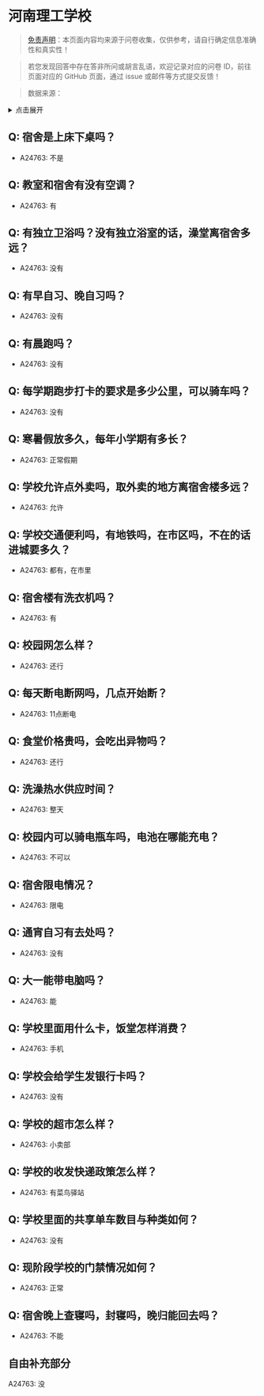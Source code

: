# 河南理工学校

> [免责声明](https://colleges.chat/#_3)：本页面内容均来源于问卷收集，仅供参考，请自行确定信息准确性和真实性！

> 若您发现回答中存在答非所问或胡言乱语，欢迎记录对应的问卷 ID，前往页面对应的 GitHub 页面，通过 issue 或邮件等方式提交反馈！

> 数据来源：

<details><summary>点击展开</summary>
<ul>
<li>A24763: 1409755572@qq.com (2024 年 06 月)</li>
</ul>
</details>

## Q: 宿舍是上床下桌吗？

- A24763: 不是

## Q: 教室和宿舍有没有空调？

- A24763: 有

## Q: 有独立卫浴吗？没有独立浴室的话，澡堂离宿舍多远？

- A24763: 没有

## Q: 有早自习、晚自习吗？

- A24763: 没有

## Q: 有晨跑吗？

- A24763: 没有

## Q: 每学期跑步打卡的要求是多少公里，可以骑车吗？

- A24763: 没有

## Q: 寒暑假放多久，每年小学期有多长？

- A24763: 正常假期

## Q: 学校允许点外卖吗，取外卖的地方离宿舍楼多远？

- A24763: 允许

## Q: 学校交通便利吗，有地铁吗，在市区吗，不在的话进城要多久？

- A24763: 都有，在市里

## Q: 宿舍楼有洗衣机吗？

- A24763: 有

## Q: 校园网怎么样？

- A24763: 还行

## Q: 每天断电断网吗，几点开始断？

- A24763: 11点断电

## Q: 食堂价格贵吗，会吃出异物吗？

- A24763: 还行

## Q: 洗澡热水供应时间？

- A24763: 整天

## Q: 校园内可以骑电瓶车吗，电池在哪能充电？

- A24763: 不可以

## Q: 宿舍限电情况？

- A24763: 限电

## Q: 通宵自习有去处吗？

- A24763: 没有

## Q: 大一能带电脑吗？

- A24763: 能

## Q: 学校里面用什么卡，饭堂怎样消费？

- A24763: 手机

## Q: 学校会给学生发银行卡吗？

- A24763: 没有

## Q: 学校的超市怎么样？

- A24763: 小卖部

## Q: 学校的收发快递政策怎么样？

- A24763: 有菜鸟驿站

## Q: 学校里面的共享单车数目与种类如何？

- A24763: 没有

## Q: 现阶段学校的门禁情况如何？

- A24763: 正常

## Q: 宿舍晚上查寝吗，封寝吗，晚归能回去吗？

- A24763: 不能

## 自由补充部分

A24763: 没